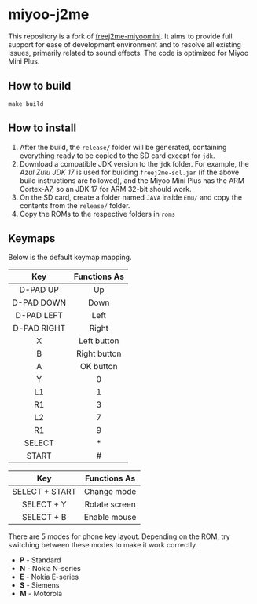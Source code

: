 # miyoo-j2me
This repository is a fork of [freej2me-miyoomini](https://github.com/aweigit/freej2me-miyoomini). It aims to provide full support for ease of development environment and to resolve all existing issues, primarily related to sound effects. The code is optimized for Miyoo Mini Plus.

## How to build
```
make build
```

## How to install
1. After the build, the `release/` folder will be generated, containing everything ready to be copied to the SD card except for `jdk`.
2. Download a compatible JDK version to the `jdk` folder. For example, the *Azul Zulu JDK 17* is used for building `freej2me-sdl.jar` (if the above build instructions are followed), and the Miyoo Mini Plus has the ARM Cortex-A7, so an JDK 17 for ARM 32-bit should work.
3. On the SD card, create a folder named `JAVA` inside `Emu/` and copy the contents from the `release/` folder.
4. Copy the ROMs to the respective folders in `roms`

## Keymaps
Below is the default keymap mapping.

|   **Key**   |    **Functions As**    |
|:-----------:|:----------------------:|
|  D-PAD UP   |           Up           |
| D-PAD DOWN  |          Down          |
| D-PAD LEFT  |          Left          |
| D-PAD RIGHT |         Right          |
|      X      |      Left button       |
|      B      |      Right button      |
|      A      |       OK button        |
|      Y      |           0            |
|     L1      |           1            |
|     R1      |           3            |
|     L2      |           7            |
|     R1      |           9            |
|   SELECT    |           *            |
|    START    |           #            |

|    **Key**     | **Functions As** |
|:--------------:|:----------------:|
| SELECT + START |   Change mode    |
|   SELECT + Y   |  Rotate screen   |
|   SELECT + B   |   Enable mouse   |

There are 5 modes for phone key layout. Depending on the ROM, try switching between these modes to make it work correctly. 
* **P** - Standard
* **N** - Nokia N-series
* **E** - Nokia E-series
* **S** - Siemens
* **M** - Motorola